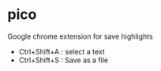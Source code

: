 # pico
Google chrome extension for save highlights

- Ctrl+Shift+A : select a text
- Ctrl+Shift+S : Save as a file
